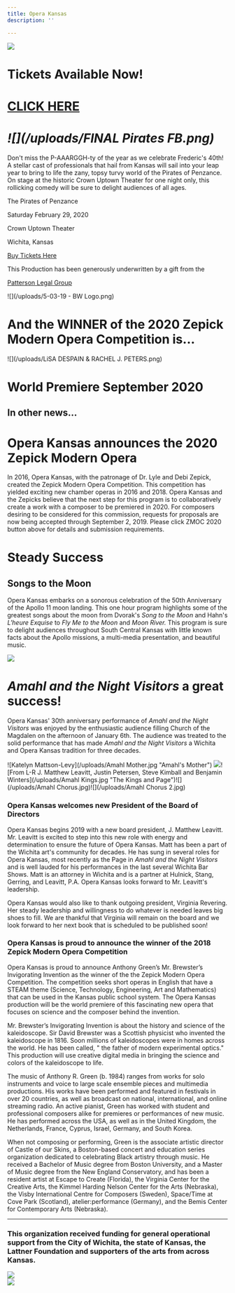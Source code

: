 ```yaml
---
title: Opera Kansas
description: ''

---
```

![](/uploads/20431413_1912475379008552_4956119913992074772_n.png)

# Tickets Available Now!

# [CLICK HERE](https://tickets.vendini.com/ticket-software.html?e=b184a0bfbda594d4de2632a625f110d1&t=tix&vqitq=5afb08d8-705c-45a7-b74d-ed40d4bd8967&vqitp=1f492069-9196-4eac-a963-b8974295f547&vqitts=1577721004&vqitc=vendini&vqite=itl&vqitrt=Safetynet&vqith=02229a8a2343bf47d6dcb8972a328250 "Pirates")

# **_![](/uploads/FINAL Pirates FB.png)_**

Don't miss the P-AAARGGH-ty of the year as we celebrate Frederic's 40th! A stellar cast of professionals that hail from Kansas will sail into your leap year to bring to life the zany, topsy turvy world of the Pirates of Penzance. On stage at the historic Crown Uptown Theater for one night only, this rollicking comedy will be sure to delight audiences of all ages.

The Pirates of Penzance

Saturday February 29, 2020

Crown Uptown Theater

Wichita, Kansas

[Buy Tickets Here](https://tickets.vendini.com/ticket-software.html?e=b184a0bfbda594d4de2632a625f110d1&t=tix&vqitq=5afb08d8-705c-45a7-b74d-ed40d4bd8967&vqitp=1f492069-9196-4eac-a963-b8974295f547&vqitts=1577721004&vqitc=vendini&vqite=itl&vqitrt=Safetynet&vqith=02229a8a2343bf47d6dcb8972a328250 "Pirates")

This Production has been generously underwritten by a gift from the

[Patterson Legal Group](https://pattersonlegalgroup.com/?gclid=CjwKCAiA3abwBRBqEiwAKwICAz3EW5CPkcwB61Eo1RtMkIaQEwUNV9roqflsCiDwoeT75Es3dnJ8uhoCTb0QAvD_BwE "Patterson")

![](/uploads/5-03-19 - BW Logo.png)

# And the WINNER of the 2020 Zepick Modern Opera Competition is...

![](/uploads/LiSA DESPAIN & RACHEL J. PETERS.png)

# World Premiere September 2020

## In other news...

# Opera Kansas announces the 2020 Zepick Modern Opera

In 2016, Opera Kansas, with the patronage of Dr. Lyle and Debi Zepick, created the Zepick Modern Opera Competition. This competition has yielded exciting new chamber operas in 2016 and 2018. Opera Kansas and the Zepicks believe that the next step for this program is to collaboratively create a work with a composer to be premiered in 2020. For composers desiring to be considered for this commission, requests for proposals are now being accepted through September 2, 2019.  Please click ZMOC 2020 button above for details and submission requirements.

# Steady Success

## Songs to the Moon

Opera Kansas embarks on a sonorous celebration of the 50th Anniversary of the Apollo 11 moon landing. This one hour program highlights some of the greatest songs about the moon from Dvorak's _Song to the Moon_ and Hahn's _L'heure Exquise_ to _Fly Me to the Moon_ and  _Moon River._ This program is sure to delight audiences throughout South Central Kansas with little known facts about the Apollo missions, a multi-media presentation, and beautiful music.

_![](/uploads/songstothemoonc-calendar.jpg)_

# _Amahl and the Night Visitors_ a great success!

Opera Kansas' 30th anniversary performance of _Amahl and the Night Visitors_ was enjoyed by the enthusiastic audience filling Church of the Magdalen on the afternoon of January 6th. The audience was treated to the solid performance that has made _Amahl and the Night Visitors_ a Wichita and Opera Kansas tradition for three decades.

![Katelyn Mattson-Levy](/uploads/Amahl Mother.jpg "Amahl's Mother")    ![](/uploads/Amahl.jpg)![From L-R J. Matthew Leavitt, Justin Petersen, Steve Kimball and Benjamin Winters](/uploads/Amahl Kings.jpg "The Kings and Page")![](/uploads/Amahl Chorus.jpg)![](/uploads/Amahl Chorus 2.jpg)

### **Opera Kansas welcomes new President of the Board of Directors**

Opera Kansas begins 2019 with a new board president, J. Matthew Leavitt. Mr. Leavitt is excited to step into this new role with energy and determination to ensure the future of Opera Kansas. Matt has been a part of the Wichita art's community for decades. He has sung in several roles for Opera Kansas, most recently as the Page in _Amahl and the Night Visitors_ and is well lauded for his performances in the last several Wichita Bar Shows. Matt is an attorney in Wichita and is a partner at Hulnick, Stang, Gerring, and Leavitt, P.A. Opera Kansas looks forward to Mr. Leavitt's leadership.

Opera Kansas would also like to thank outgoing president, Virginia Revering. Her steady leadership and willingness to do whatever is needed leaves big shoes to fill. We are thankful that Virginia will remain on the board and we look forward to her next book that is scheduled to be published soon!

### **Opera Kansas is proud to announce the winner of the 2018 Zepick Modern Opera Competition**

Opera Kansas is proud to announce Anthony Green’s Mr. Brewster’s Invigorating Invention as the winner of the the Zepick Modern Opera Competition. The competition seeks short operas in English that have a STEAM theme (Science, Technology, Engineering, Art and Mathematics)  that can be used in the Kansas public school system. The Opera Kansas production will be the world premiere of this fascinating new opera that focuses on science and the composer behind the invention.

Mr. Brewster’s Invigorating Invention is about the history and science of the kaleidoscope. Sir David Brewster was a Scottish physicist who invented the kaleidoscope in 1816. Soon millions of kaleidoscopes were in homes across the world. He has been called, " the father of modern experimental optics." This production will use creative digital media in bringing the science and colors of the kaleidoscope to life.

The music of Anthony R. Green (b. 1984) ranges from works for solo instruments and voice to large scale ensemble pieces and multimedia productions. His works have been performed and featured in festivals in over 20 countries, as well as broadcast on national, international, and online streaming radio. An active pianist, Green has worked with student and professional composers alike for premieres or performances of new music. He has performed across the USA, as well as in the United Kingdom, the Netherlands, France, Cyprus, Israel, Germany, and South Korea.

When not composing or performing, Green is the associate artistic director of Castle of our Skins, a Boston-based concert and education series organization dedicated to celebrating Black artistry through music. He received a Bachelor of Music degree from Boston University, and a Master of Music degree from the New England Conservatory, and has been a resident artist at Escape to Create (Florida), the Virginia Center for the Creative Arts, the Kimmel Harding Nelson Center for the Arts (Nebraska), the Visby International Centre for Composers (Sweden), Space/Time at Cove Park (Scotland), atelier:performance (Germany), and the Bemis Center for Contemporary Arts (Nebraska).

***

### This organization received funding for general operational support from the City of Wichita, the state of Kansas, the Lattner Foundation and supporters of the arts from across Kansas.

<div class="sponsor-logos">
<div><img src="/img/wichita-logo.png"></div>
<div><img src="/img/arts-commission-logo.png"></div>
</div>